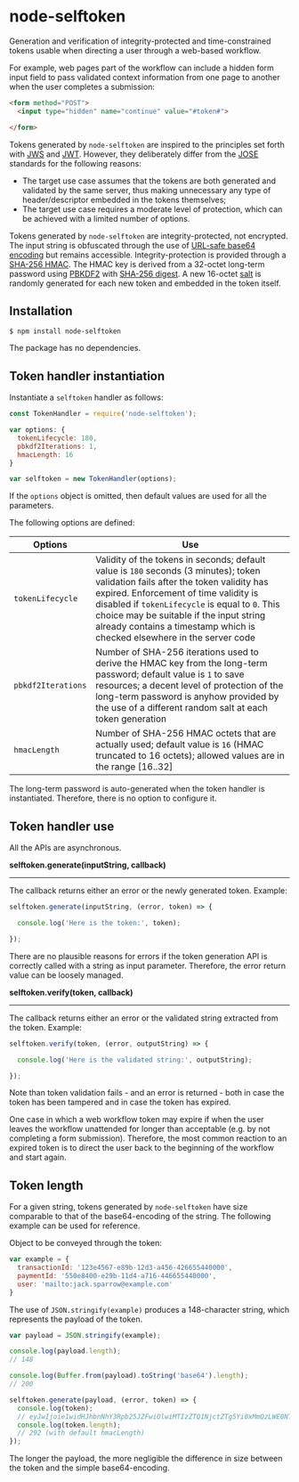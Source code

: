 # node-selftoken

Generation and verification of integrity-protected and time-constrained tokens usable when directing a user through a web-based workflow.

For example, web pages part of the workflow can include a hidden form input field to pass validated context information from one page to another when the user completes a submission:

```html
<form method="POST">
  <input type="hidden" name="continue" value="#token#">

</form>
```

Tokens generated by `node-selftoken` are inspired to the principles set forth with [JWS](https://tools.ietf.org/html/rfc7515) and [JWT](https://tools.ietf.org/html/rfc7519). However, they deliberately differ from the [JOSE](https://datatracker.ietf.org/wg/jose/documents/) standards for the following reasons:
* The target use case assumes that the tokens are both generated and validated by the same server, thus making unnecessary any type of header/descriptor embedded in the tokens themselves;
* The target use case requires a moderate level of protection, which can be achieved with a limited number of options.

Tokens generated by `node-selftoken` are integrity-protected, not encrypted. The input string is obfuscated through the use of [URL-safe base64 encoding](https://tools.ietf.org/html/rfc4648#section-5) but remains accessible. Integrity-protection is provided through a [SHA-256 HMAC](https://tools.ietf.org/html/rfc7518#section-3.2). The HMAC key is derived from a 32-octet long-term password using [PBKDF2](https://en.wikipedia.org/wiki/PBKDF2) with [SHA-256 digest](https://en.wikipedia.org/wiki/SHA-2). A new 16-octet [salt](https://en.wikipedia.org/wiki/Salt_(cryptography)) is randomly generated for each new token and embedded in the token itself.

## Installation
```
$ npm install node-selftoken
```
The package has no dependencies.

## Token handler instantiation

Instantiate a `selftoken` handler as follows:
```javascript
const TokenHandler = require('node-selftoken');

var options: {
  tokenLifecycle: 180,
  pbkdf2Iterations: 1,
  hmacLength: 16
}

var selftoken = new TokenHandler(options);
```
If the `options` object is omitted, then default values are used for all the parameters.

The following options are defined:

| Options            | Use   |
|--------------------|-------|
| `tokenLifecycle`   | Validity of the tokens in seconds; default value is `180` seconds (3 minutes); token validation fails after the token validity has expired. Enforcement of time validity is disabled if `tokenLifecycle` is equal to `0`. This choice may be suitable if the input string already contains a timestamp which is checked elsewhere in the server code
| `pbkdf2Iterations` | Number of SHA-256 iterations used to derive the HMAC key from the long-term password; default value is `1` to save resources; a decent level of protection of the long-term password is anyhow provided by the use of a different random salt at each token generation
| `hmacLength`       | Number of SHA-256 HMAC octets that are actually used; default value is `16` (HMAC truncated to 16 octets); allowed values are in the range [16..32]      |

The long-term password is auto-generated when the token handler is instantiated. Therefore, there is no option to configure it.

## Token handler use

All the APIs are asynchronous.

**selftoken.generate(inputString, callback)**

---

The callback returns either an error or the newly generated token. Example:
```javascript
selftoken.generate(inputString, (error, token) => {

  console.log('Here is the token:', token);

});
```
There are no plausible reasons for errors if the token generation API is correctly called with a string as input parameter. Therefore, the error return value can be loosely managed.

**selftoken.verify(token, callback)**

---

The callback returns either an error or the validated string extracted from the token. Example:

```javascript
selftoken.verify(token, (error, outputString) => {

  console.log('Here is the validated string:', outputString);

});
```
Note than token validation fails - and an error is returned - both in case the token has been tampered and in case the token has expired.

One case in which a web workflow token may expire if when the user leaves the workflow unattended for longer than acceptable (e.g. by not completing a form submission). Therefore, the most common reaction to an expired token is to direct the user back to the beginning of the workflow and start again.

## Token length

For a given string, tokens generated by `node-selftoken` have size comparable to that of the base64-encoding of the string. The following example can be used for reference.

Object to be conveyed through the token:
```javascript
var example = {
  transactionId: '123e4567-e89b-12d3-a456-426655440000',
  paymentId: '550e8400-e29b-11d4-a716-446655440000',
  user: 'mailto:jack.sparrow@example.com'
}
```
The use of `JSON.stringify(example)` produces a 148-character string, which represents the payload of the token.

```javascript
var payload = JSON.stringify(example);

console.log(payload.length);
// 148

console.log(Buffer.from(payload).toString('base64').length);
// 200

selftoken.generate(payload, (error, token) => {
  console.log(token);
  // eyJwIjoie1widHJhbnNhY3Rpb25JZFwiOlwiMTIzZTQ1NjctZTg5Yi0xMmQzLWE0NTYtNDI2NjU1NDQwMDAwXCIsXCJwYXltZW50SWRcIjpcIjU1MGU4NDAwLWUyOWItMTFkNC1hNzE2LTQ0NjY1NTQ0MDAwMFwiLFwidXNlclwiOlwibWFpbHRvOmphY2suc3BhcnJvd0BleGFtcGxlLmNvbVwifSIsImUiOjE0NzgxNDU5MDU1MzB9.Cp8jJnUiR4YQXnAnGmtnI8NyCBU6JwCU5xjKmBrgDAk
  console.log(token.length);
  // 292 (with default hmacLength)
});
```
The longer the payload, the more negligible the difference in size between the token and the simple base64-encoding.
